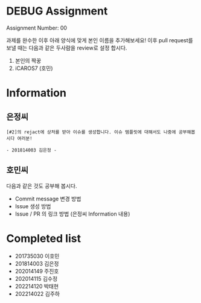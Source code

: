 # DEBUG Assignment
Assignment Number: 00

 과제를 완수한 이후 아래 양식에 맞게 본인 이름을 추가해보세요! 이후 pull request를 보낼 때는 다음과 같은 두사람을 review로 설정 합시다.

1. 본인의 짝꿍
2. iCAROS7 (호민)

# Information
## 은정씨
```
[#2]의 rejact에 상처를 받아 이슈를 생성합니다. 이슈 템플릿에 대해서도 나중에 공부해봅시다 여러분!

- 201814003 김은정 -
```

## 호민씨
다음과 같은 것도 공부해 봅시다.

- Commit message 변경 방법
- Issue 생성 방법
- Issue / PR 의 링크 방법 (은정씨 Information 내용)

# Completed list
- 201735030 이호민
- 201814003 김은정
- 202014149 주진호
- 202014115 김수정
- 202214120 박태현
- 202214022 김주하
